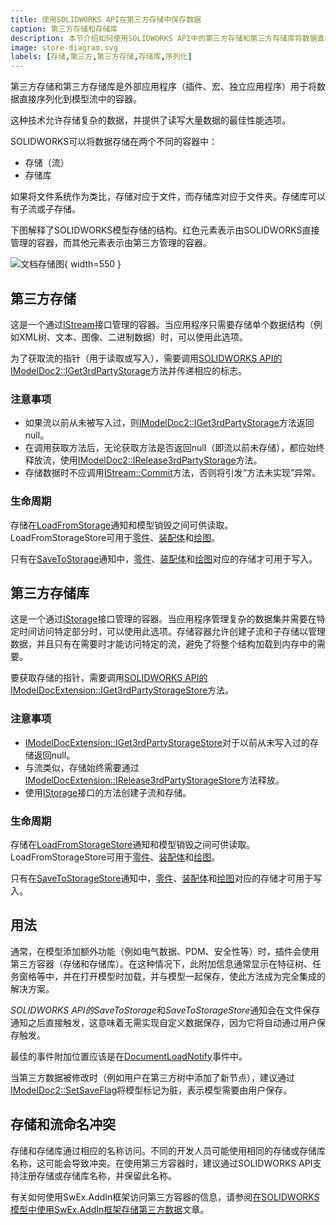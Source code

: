 ```yaml
---
title: 使用SOLIDWORKS API在第三方存储中保存数据
caption: 第三方存储和存储库
description: 本节介绍如何使用SOLIDWORKS API中的第三方存储和第三方存储库将数据直接序列化和反序列化到模型流中
image: store-diagram.svg
labels: [存储,第三方,第三方存储,存储库,序列化]
---
```

第三方存储和第三方存储库是外部应用程序（插件、宏、独立应用程序）用于将数据直接序列化到模型流中的容器。

这种技术允许存储复杂的数据，并提供了读写大量数据的最佳性能选项。

SOLIDWORKS可以将数据存储在两个不同的容器中：

* 存储（流）
* 存储库

如果将文件系统作为类比，存储对应于文件，而存储库对应于文件夹。存储库可以有子流或子存储。

下图解释了SOLIDWORKS模型存储的结构。红色元素表示由SOLIDWORKS直接管理的容器，而其他元素表示由第三方管理的容器。

![文档存储图](store-diagram.svg){ width=550 }

## 第三方存储

这是一个通过[IStream](https://docs.microsoft.com/en-us/windows/desktop/api/objidl/nn-objidl-istream)接口管理的容器。当应用程序只需要存储单个数据结构（例如XML树、文本、图像、二进制数据）时，可以使用此选项。

为了获取流的指针（用于读取或写入），需要调用[SOLIDWORKS API的IModelDoc2::IGet3rdPartyStorage](https://help.solidworks.com/2015/english/api/sldworksapi/SOLIDWORKS.Interop.sldworks~SOLIDWORKS.Interop.sldworks.IModelDoc2~IGet3rdPartyStorage.html)方法并传递相应的标志。

### 注意事项

* 如果流以前从未被写入过，则[IModelDoc2::IGet3rdPartyStorage](https://help.solidworks.com/2015/english/api/sldworksapi/SOLIDWORKS.Interop.sldworks~SOLIDWORKS.Interop.sldworks.IModelDoc2~IGet3rdPartyStorage.html)方法返回null。
* 在调用获取方法后，无论获取方法是否返回null（即流以前未存储），都应始终释放流，使用[IModelDoc2::IRelease3rdPartyStorage](https://help.solidworks.com/2015/english/api/sldworksapi/SOLIDWORKS.Interop.sldworks~SOLIDWORKS.Interop.sldworks.IModelDoc2~IRelease3rdPartyStorage.html)方法。
* 存储数据时不应调用[IStream::Commit](https://docs.microsoft.com/en-us/windows/desktop/api/objidl/nf-objidl-istream-commit)方法，否则将引发“方法未实现”异常。

### 生命周期

存储在[LoadFromStorage](https://help.solidworks.com/2015/english/api/sldworksapi/solidworks.interop.sldworks~solidworks.interop.sldworks.dpartdocevents_loadfromstoragenotifyeventhandler.html)通知和模型销毁之间可供读取。LoadFromStorageStore可用于[零件](https://help.solidworks.com/2015/english/api/sldworksapi/solidworks.interop.sldworks~solidworks.interop.sldworks.dpartdocevents_loadfromstoragenotifyeventhandler.html)、[装配体](https://help.solidworks.com/2015/english/api/sldworksapi/solidworks.interop.sldworks~solidworks.interop.sldworks.dassemblydocevents_loadfromstoragenotifyeventhandler.html)和[绘图](https://help.solidworks.com/2015/english/api/sldworksapi/solidworks.interop.sldworks~solidworks.interop.sldworks.ddrawingdocevents_loadfromstoragenotifyeventhandler.html)。

只有在[SaveToStorage](https://help.solidworks.com/2015/english/api/sldworksapi/solidworks.interop.sldworks~solidworks.interop.sldworks.dpartdocevents_savetostoragenotifyeventhandler.html)通知中，[零件](https://help.solidworks.com/2015/english/api/sldworksapi/solidworks.interop.sldworks~solidworks.interop.sldworks.dpartdocevents_savetostoragenotifyeventhandler.html)、[装配体](https://help.solidworks.com/2015/english/api/sldworksapi/solidworks.interop.sldworks~solidworks.interop.sldworks.dassemblydocevents_savetostoragenotifyeventhandler.html)和[绘图](https://help.solidworks.com/2015/english/api/sldworksapi/solidworks.interop.sldworks~solidworks.interop.sldworks.ddrawingdocevents_savetostoragenotifyeventhandler.html)对应的存储才可用于写入。

## 第三方存储库

这是一个通过[IStorage](https://docs.microsoft.com/en-us/windows/desktop/api/objidl/nn-objidl-istorage)接口管理的容器。当应用程序管理复杂的数据集并需要在特定时间访问特定部分时，可以使用此选项。存储容器允许创建子流和子存储以管理数据，并且只有在需要时才能访问特定的流，避免了将整个结构加载到内存中的需要。

要获取存储的指针，需要调用[SOLIDWORKS API的IModelDocExtension::IGet3rdPartyStorageStore](https://help.solidworks.com/2015/english/api/sldworksapi/SolidWorks.Interop.sldworks~SolidWorks.Interop.sldworks.IModelDocExtension~IGet3rdPartyStorageStore.html)方法。

### 注意事项

* [IModelDocExtension::IGet3rdPartyStorageStore](https://help.solidworks.com/2015/english/api/sldworksapi/SolidWorks.Interop.sldworks~SolidWorks.Interop.sldworks.IModelDocExtension~IGet3rdPartyStorageStore.html)对于以前从未写入过的存储返回null。
* 与流类似，存储始终需要通过[IModelDocExtension::IRelease3rdPartyStorageStore](https://help.solidworks.com/2015/english/api/sldworksapi/SolidWorks.Interop.sldworks~SolidWorks.Interop.sldworks.IModelDocExtension~IRelease3rdPartyStorageStore.html)方法释放。
* 使用[IStorage](https://docs.microsoft.com/en-us/windows/desktop/api/objidl/nn-objidl-istorage)接口的方法创建子流和存储。

### 生命周期

存储在[LoadFromStorageStore](https://help.solidworks.com/2015/english/api/sldworksapi/solidworks.interop.sldworks~solidworks.interop.sldworks.dpartdocevents_loadfromstoragestorenotifyeventhandler.html)通知和模型销毁之间可供读取。LoadFromStorageStore可用于[零件](https://help.solidworks.com/2015/english/api/sldworksapi/solidworks.interop.sldworks~solidworks.interop.sldworks.dpartdocevents_loadfromstoragestorenotifyeventhandler.html)、[装配体](https://help.solidworks.com/2015/english/api/sldworksapi/solidworks.interop.sldworks~solidworks.interop.sldworks.dassemblydocevents_loadfromstoragestorenotifyeventhandler.html)和[绘图](https://help.solidworks.com/2015/english/api/sldworksapi/solidworks.interop.sldworks~solidworks.interop.sldworks.ddrawingdocevents_loadfromstoragestorenotifyeventhandler.html)。

只有在[SaveToStorageStore](https://help.solidworks.com/2015/english/api/sldworksapi/solidworks.interop.sldworks~solidworks.interop.sldworks.dpartdocevents_savetostoragestorenotifyeventhandler.html)通知中，[零件](https://help.solidworks.com/2015/english/api/sldworksapi/solidworks.interop.sldworks~solidworks.interop.sldworks.dpartdocevents_savetostoragestorenotifyeventhandler.html)、[装配体](https://help.solidworks.com/2015/english/api/sldworksapi/solidworks.interop.sldworks~solidworks.interop.sldworks.dassemblydocevents_savetostoragestorenotifyeventhandler.html)和[绘图](https://help.solidworks.com/2015/english/api/sldworksapi/solidworks.interop.sldworks~solidworks.interop.sldworks.ddrawingdocevents_savetostoragestorenotifyeventhandler.html)对应的存储才可用于写入。

## 用法

通常，在模型添加额外功能（例如电气数据、PDM、安全性等）时，插件会使用第三方容器（存储和存储库）。在这种情况下，此附加信息通常显示在特征树、任务窗格等中，并在打开模型时加载，并与模型一起保存，使此方法成为完全集成的解决方案。

*SOLIDWORKS API的SaveToStorage*和*SaveToStorageStore*通知会在文件保存通知之后直接触发，这意味着无需实现自定义数据保存，因为它将自动通过用户保存触发。

最佳的事件附加位置应该是在[DocumentLoadNotify](https://help.solidworks.com/2015/english/api/sldworksapi/solidworks.interop.sldworks~solidworks.interop.sldworks.dsldworksevents_documentloadnotify2eventhandler.html)事件中。

当第三方数据被修改时（例如用户在第三方树中添加了新节点），建议通过[IModelDoc2::SetSaveFlag](https://help.solidworks.com/2015/english/api/sldworksapi/SOLIDWORKS.Interop.sldworks~SOLIDWORKS.Interop.sldworks.IModelDoc2~SetSaveFlag.html)将模型标记为脏，表示模型需要由用户保存。

## 存储和流命名冲突

存储和存储库通过相应的名称访问。不同的开发人员可能使用相同的存储或存储库名称，这可能会导致冲突。在使用第三方容器时，建议通过SOLIDWORKS API支持注册存储或存储库名称，并保留此名称。

有关如何使用SwEx.AddIn框架访问第三方容器的信息，请参阅[在SOLIDWORKS模型中使用SwEx.AddIn框架存储第三方数据](/labs/solidworks/swex/add-in/third-party-data-storage/)文章。